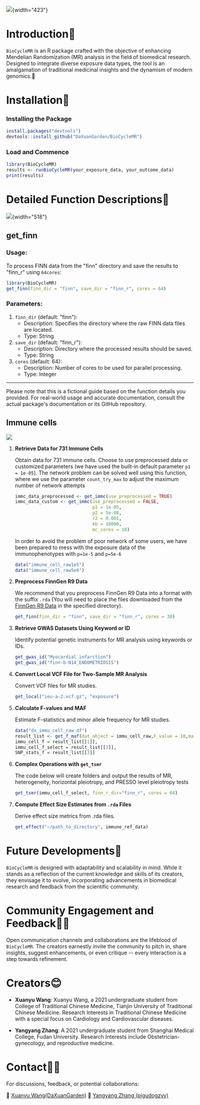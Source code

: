 ![](https://github.com/DaXuanGarden/BioCycleMR/assets/140375963/f421447f-ccf5-4b3f-a384-b5ea677083a3){width="423"}

# Introduction🎯

`BioCycleMR` is an R package crafted with the objective of enhancing Mendelian Randomization (MR) analysis in the field of biomedical research. Designed to integrate diverse exposure data types, the tool is an amalgamation of traditional medicinal insights and the dynamism of modern genomics.🌱

# Installation🎉

### Installing the Package

``` r
install.packages("devtools")
devtools::install_github("DaXuanGarden/BioCycleMR")
```

### Load and Commence

``` r
library(BioCycleMR)
results <- runBioCycleMR(your_exposure_data, your_outcome_data)
print(results)
```

# Detailed Function Descriptions📕

![](README/BioCycleMR_En.png){width="518"}

## get_finn

### Usage:

To process FINN data from the "finn" directory and save the results to "finn_r" using `64cores`:

``` r
library(BioCycleMR)
get_finn(finn_dir = "finn", save_dir = "finn_r", cores = 64)
```

### Parameters:

1.  `finn_dir` (default: "finn"):
    -   Description: Specifies the directory where the raw FINN data files are located.
    -   Type: String
2.  `save_dir` (default: "finn_r"):
    -   Description: Directory where the processed results should be saved.
    -   Type: String
3.  `cores` (default: 64):
    -   Description: Number of cores to be used for parallel processing.
    -   Type: Integer

------------------------------------------------------------------------

Please note that this is a fictional guide based on the function details you provided. For real-world usage and accurate documentation, consult the actual package's documentation or its GitHub repository.

## Immune cells

![](README/BioCycleMR_immc_En.png)

1.  **Retrieve Data for 731 Immune Cells**

    Obtain data for 731 immune cells. Choose to use preprocessed data or customized parameters (we have used the built-in default parameter `p1 = 1e-05`). The network problem can be solved well using this function, where we use the parameter `count_try_max` to adjust the maximum number of network attempts

    ``` r
    immc_data_preprocessed <- get_immc(use_preprocessed = TRUE)
    immc_data_custom <- get_immc(use_preprocessed = FALSE, 
                                 p1 = 1e-05, 
                                 p2 = 5e-08, 
                                 r2 = 0.001, 
                                 kb = 10000, 
                                 mc_cores = 10)
    ```

    In order to avoid the problem of poor network of some users, we have been prepared to mess with the exposure data of the immunophenotypes with `p=1e-5` and `p=5e-6`

    ``` r
    data("immune_cell_raw1e5")
    data("immune_cell_raw5e6")
    ```

2.  **Preprocess FinnGen R9 Data**

    We recommend that you preprocess FinnGen R9 Data into a format with the suffix `.rda` (You will need to place the files downloaded from the [FinnGen R9 Data](https://www.finngen.fi/en/access_results) in the specified directory).

    ``` r
    get_finn(finn_dir = "finn", save_dir = "finn_r", cores = 30)
    ```

3.  **Retrieve GWAS Datasets Using Keyword or ID**

    Identify potential genetic instruments for MR analysis using keywords or IDs.

    ``` r
    get_gwas_id("Myocardial infarction")
    get_gwas_id("finn-b-N14_ENDOMETRIOSIS")
    ```

4.  **Convert Local VCF File for Two-Sample MR Analysis**

    Convert VCF files for MR studies.

    ``` r
    get_local("ieu-a-2.vcf.gz", "exposure")
    ```

5.  **Calculate F-values and MAF**

    Estimate F-statistics and minor allele frequency for MR studies.

    ``` r
    data("dx_immu_cell_raw_df")
    result_list <- get_f_maf(dat_object = immu_cell_raw,F_value = 10,maf_threshold = 0.01,)
    immu_cell_f = result_list[[1]],
    immu_cell_f_select = result_list[[2]],
    SNP_stats_f = result_list[[3]]
    ```

6.  **Complex Operations with `get_tsmr`**

    The code below will create folders and output the results of MR, heterogeneity, horizontal pleiotropy, and PRESSO level pleiotropy tests

    ``` r
    get_tsmr(immu_cell_f_select, finn_r_dir="finn_r", cores = 64)
    ```

7.  **Compute Effect Size Estimates from `.rda` Files**

    Derive effect size metrics from .rda files.

    ``` r
    get_effect("~/path_to_directory", immune_ref_data)
    ```

# Future Developments🐾

`BioCycleMR` is designed with adaptability and scalability in mind. While it stands as a reflection of the current knowledge and skills of its creators, they envisage it to evolve, incorporating advancements in biomedical research and feedback from the scientific community.

# Community Engagement and Feedback👏🏻

Open communication channels and collaborations are the lifeblood of `BioCycleMR`. The creators earnestly invite the community to pitch in, share insights, suggest enhancements, or even critique -- every interaction is a step towards refinement.

# Creators😊

-   **Xuanyu Wang**: Xuanyu Wang, a 2021 undergraduate student from College of Traditional Chinese Medicine, Tianjin University of Traditional Chinese Medicine. Research Interests in Traditional Chinese Medicine with a special focus on Cardiology and Cardiovascular diseases.

-   **Yangyang Zhang**: A 2021 undergraduate student from Shanghai Medical College, Fudan University. Research Interests include Obstetrician-gynecology, and reproductive medicine.

# Contact✍🏻

For discussions, feedback, or potential collaborations:

📧 [Xuanyu Wang(DaXuanGarden)](mailto:daxuan111000@163.com) 📧 [Yangyang Zhang (pigudogzyy)](mailto:pigudogzyy@gmail.com)
